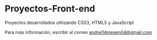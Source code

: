# Proyectos-Front-end

Proyectos desarrollados utilizando CSS3, HTML5 y JavaScript

Para más información, escribir al correo andrei14mesen04@gmail.com
